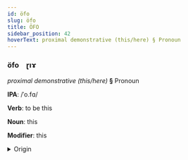 ```yaml
---
id: öfo
slug: öfo
title: ÖFO
sidebar_position: 42
hoverText: proximal demonstrative (this/here) § Pronoun
---
```


### öfo&emsp;<span kind="abugida">ɽıɤ</span>

*proximal demonstrative (this/here)* **§** Pronoun

**IPA**: /ˈo.fɑ/

**Verb**: to be this

**Noun**: this

**Modifier**: this

<details>
    <summary>Origin</summary>
    Macedonian ова ova [ˈɔva]<br/>
    <em>Balto-Slavic Language Family</em>
</details>